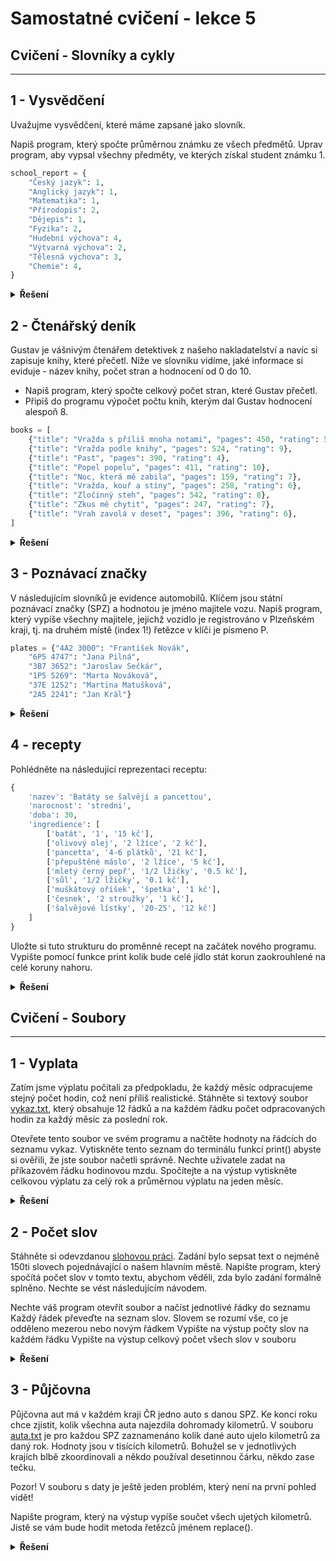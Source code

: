 # Samostatné cvičení - lekce 5
## Cvičení - Slovníky a cykly
---

## 1 - Vysvědčení

Uvažujme vysvědčení, které máme zapsané jako slovník.

Napiš program, který spočte průměrnou známku ze všech předmětů.
Uprav program, aby vypsal všechny předměty, ve kterých získal student známku 1.

```python
school_report = {
    "Český jazyk": 1,
    "Anglický jazyk": 1,
    "Matematika": 1,
    "Přírodopis": 2,
    "Dějepis": 1,
    "Fyzika": 2,
    "Hudební výchova": 4,
    "Výtvarná výchova": 2,
    "Tělesná výchova": 3,
    "Chemie": 4,
}
```

<details>
<summary><b>Řešení</b></summary>

```python
Tady zatím nic není :)
```

</details>

## 2 - Čtenářský deník

Gustav je vášnivým čtenářem detektivek z našeho nakladatelství a navíc si zapisuje knihy, které přečetl. Níže ve slovníku vidíme, jaké informace si eviduje - název knihy, počet stran a hodnocení od 0 do 10.

- Napiš program, který spočte celkový počet stran, které Gustav přečetl.
- Připiš do programu výpočet počtu knih, kterým dal Gustav hodnocení alespoň 8.

```python
books = [
    {"title": "Vražda s příliš mnoha notami", "pages": 450, "rating": 5},
    {"title": "Vražda podle knihy", "pages": 524, "rating": 9},
    {"title": "Past", "pages": 390, "rating": 4},
    {"title": "Popel popelu", "pages": 411, "rating": 10},
    {"title": "Noc, která mě zabila", "pages": 159, "rating": 7},
    {"title": "Vražda, kouř a stíny", "pages": 258, "rating": 6},
    {"title": "Zločinný steh", "pages": 542, "rating": 8},
    {"title": "Zkus mě chytit", "pages": 247, "rating": 7},
    {"title": "Vrah zavolá v deset", "pages": 396, "rating": 6},
]
```

<details>
<summary><b>Řešení</b></summary>

```python
Tady zatím nic není :)
```

</details>

## 3 - Poznávací značky

V následujícím slovníků je evidence automobilů. Klíčem jsou státní poznávací značky (SPZ) a hodnotou je jméno majitele vozu. Napiš program, který vypíše všechny majitele, jejichž vozidlo je registrováno v Plzeňském kraji, tj. na druhém místě (index 1!) řetězce v klíči je písmeno P.

```python
plates = {"4A2 3000": "František Novák",
    "6P5 4747": "Jana Pilná",
    "3B7 3652": "Jaroslav Sečkár",
    "1P5 5269": "Marta Nováková",
    "37E 1252": "Martina Matušková",
    "2A5 2241": "Jan Král"}
```

<details>
<summary><b>Řešení</b></summary>

```python
Tady zatím nic není :)
```

</details>

## 4 - recepty

Pohlédněte na následující reprezentaci receptu:

```python
{
    'nazev': 'Batáty se šalvějí a pancettou',
    'narocnost': 'stredni',
    'doba': 30,
    'ingredience': [
        ['batát', '1', '15 kč'],
        ['olivový olej', '2 lžíce', '2 kč'],
        ['pancetta', '4-6 plátků', '21 kč'],
        ['přepuštěné máslo', '2 lžíce', '5 kč'],
        ['mletý černý pepř', '1/2 lžičky', '0.5 kč'],
        ['sůl', '1/2 lžičky', '0.1 kč'],
        ['muškátový oříšek', 'špetka', '1 kč'],
        ['česnek', '2 stroužky', '1 kč'],
        ['šalvějové lístky', '20-25', '12 kč']
    ]
}
```

Uložte si tuto strukturu do proměnné recept na začátek nového programu. Vypište pomocí funkce print kolik bude celé jídlo stát korun zaokrouhlené na celé koruny nahoru.

<details>
<summary><b>Řešení</b></summary>

```python
Tady zatím nic není :)
```

</details>

## Cvičení - Soubory
---

## 1 - Vyplata

Zatím jsme výplatu počítali za předpokladu, že každý měsíc odpracujeme stejný počet hodin, což není příliš realistické. Stáhněte si textový soubor [vykaz.txt](./assets/vykaz.txt), který obsahuje 12 řádků a na každém řádku počet odpracovaných hodin za každý měsíc za poslední rok.

Otevřete tento soubor ve svém programu a načtěte hodnoty na řádcích do seznamu vykaz. Vytiskněte tento seznam do terminálu funkcí print() abyste si ověřili, že jste soubor načetli správně.
Nechte uživatele zadat na příkazovém řádku hodinovou mzdu. Spočítejte a na výstup vytiskněte celkovou výplatu za celý rok a průměrnou výplatu na jeden měsíc.

<details>
<summary><b>Řešení</b></summary>

```python
Tady zatím nic není :)
```
</details>

## 2 - Počet slov

Stáhněte si odevzdanou [slohovou práci](./assets/prace.txt). Zadání bylo sepsat text o nejméně 150ti slovech pojednávající o našem hlavním městě. Napište program, který spočítá počet slov v tomto textu, abychom věděli, zda bylo zadání formálně splněno. Nechte se vést následujícím návodem.

Nechte váš program otevřít soubor a načíst jednotlivé řádky do seznamu
Každý řádek převeďte na seznam slov. Slovem se rozumí vše, co je odděleno mezerou nebo novým řádkem
Vypište na výstup počty slov na každém řádku
Vypište na výstup celkový počet všech slov v souboru

<details>
<summary><b>Řešení</b></summary>

```python
Tady zatím nic není :)
```
</details>

## 3 - Půjčovna

Půjčovna aut má v každém kraji ČR jedno auto s danou SPZ. Ke konci roku chce zjistit, kolik všechna auta najezdila dohromady kilometrů. V souboru [auta.txt](./assets/auta.txt) je pro každou SPZ zaznamenáno kolik dané auto ujelo kilometrů za daný rok. Hodnoty jsou v tisících kilometrů. Bohužel se v jednotlivých krajích blbě zkoordinovali a někdo používal desetinnou čárku, někdo zase tečku.

Pozor! V souboru s daty je ještě jeden problém, který není na první pohled vidět!

Napište program, který na výstup vypíše součet všech ujetých kilometrů. Jistě se vám bude hodit metoda řetězců jménem replace().

<details>
<summary><b>Řešení</b></summary>

```python
Tady zatím nic není :)
```
</details>
